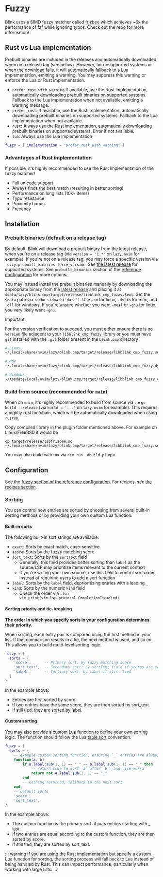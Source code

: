 # Fuzzy

Blink uses a SIMD fuzzy matcher called [frizbee](https://github.com/saghen/frizbee) which achieves ~6x the performance of fzf while ignoring typos. Check out the repo for more information!

## Rust vs Lua implementation

Prebuilt binaries are included in the releases and automatically downloaded when on a release tag (see below). However, for unsupported systems or when the download fails, it will automatically fallback to a Lua implementation, emitting a warning. You may suppress this warning or enforce the Lua or Rust implementation.

- `prefer_rust_with_warning` If available, use the Rust implementation, automatically downloading prebuilt binaries on supported systems. Fallback to the Lua implementation when not available, emitting a warning message.
- `prefer_rust`: If available, use the Rust implementation, automatically downloading prebuilt binaries on supported systems. Fallback to the Lua implementation when not available.
- `rust`: Always use the Rust implementation, automatically downloading prebuilt binaries on supported systems. Error if not available.
- `lua`: Always use the Lua implementation

```lua
fuzzy = { implementation = "prefer_rust_with_warning" }
```

### Advantages of Rust implementation

If possible, it's highly recommended to use the Rust implementation of the fuzzy matcher!

- Full unicode support
- Always finds the best match (resulting in better sorting)
- Performance on long lists (10k+ items)
- Typo resistance
- Proximity bonus
- Frecency

## Installation

### Prebuilt binaries (default on a release tag)

By default, Blink will download a prebuilt binary from the latest release, when you're on a release tag (via `version = '1.*'` on `lazy.nvim` for example). If you're not on a release tag, you may force a specific version via `fuzzy.prebuilt_binaries.force_version`. See [the latest release](https://github.com/saghen/blink.cmp/releases/latest) for supported systems. See `prebuilt_binaries` section of the [reference configuration](./reference.md#fuzzy) for more options.

You may instead install the prebuilt binaries manually by downloading the appropriate binary from the [latest release](https://github.com/saghen/blink.cmp/releases/latest) and placing it at `$data/lazy/blink.cmp/target/release/libblink_cmp_fuzzy.$ext`. Get the `$data` path via `:echo stdpath('data')`. Use `.so` for linux, `.dylib` for mac, and `.dll` for windows. If you're unsure whether you want `-musl` or `-gnu` for linux, you very likely want `-gnu`.

> [!IMPORTANT]
> For the version verification to succeed, you must either ensure there is no `version` file adjacent to your `libblink_cmp_fuzzy` library or you must have `git` installed with the `.git` folder present in the `blink.cmp` directory

```sh
# Linux
~/.local/share/nvim/lazy/blink.cmp/target/release/libblink_cmp_fuzzy.so

# Mac
~/.local/share/nvim/lazy/blink.cmp/target/release/libblink_cmp_fuzzy.dylib

# Windows
~/Appdata/Local/nvim/lazy/blink.cmp/target/release/libblink_cmp_fuzzy.dll
```

### Build from source (recommended for `main`)

When on `main`, it's highly recommended to build from source via `cargo build --release` (via `build = '...'` on `lazy.nvim` for example). This requires a nightly rust toolchain, which will be automatically downloaded when using `rustup`.

Copy compiled library in the plugin folder mentioned above. For example on Linux/FreeBSD it would be

```
cp target/release/libfrizbee.so  ~/.local/share/nvim/lazy/blink.cmp/target/release/libblink_cmp_fuzzy.so
```

You may also build with nix via `nix run .#build-plugin`.

## Configuration

See the [fuzzy section of the reference configuration](./reference.md#fuzzy). For recipes, see [the recipes section](../recipes.md#fuzzy-sorting-filtering).

### Sorting

You can control how entries are sorted by choosing from several built-in sorting methods or by providing your own custom Lua function.

#### Built-in sorts

The following built-in sort strings are available:

- `exact`: Sorts by exact match, case-sensitive
- `score`: Sorts by the fuzzy matching score
- `sort_text`: Sorts by the `sortText` field
  - Generally, this field provides better sorting than `label` as the source/LSP may prioritize items relevant to the current context
  - If you're writing your own source, use this field to control sort order, instead of requiring users to add a sort function
- `label`: Sorts by the `label` field, deprioritizing entries with a leading `_`
- `kind`: Sorts by the numeric `kind` field
  - Check the order via `:lua vim.print(vim.lsp.protocol.CompletionItemKind)`

#### Sorting priority and tie-breaking

**The order in which you specify sorts in your configuration determines their priority.**

When sorting, each entry pair is compared using the first method in your list. If that comparison results in a tie, the next method is used, and so on. This allows you to build multi-level sorting logic.

```lua
fuzzy = {
  sorts = {
    'score',      -- Primary sort: by fuzzy matching score
    'sort_text',  -- Secondary sort: by sortText field if scores are equal
    'label',      -- Tertiary sort: by label if still tied
  }
}
```

In the example above:

- Entries are first sorted by score.
- If two entries have the same score, they are then sorted by sort_text.
- If still tied, they are sorted by label.

#### Custom sorting

You may also provide a custom Lua function to define your own sorting logic. The function should follow the Lua [table.sort](https://www.lua.org/manual/5.1/manual.html#pdf-table.sort) convention.

```lua
fuzzy = {
  sorts = {
    -- example custom sorting function, ensuring `_` entries are always last (untested, YMMV)
    function(a, b)
        if a.label:sub(1, 1) == "_" ~= a.label:sub(1, 1) == "_" then
            -- return true to sort `a` after `b`, and vice versa
            return not a.label:sub(1, 1) == "_"
        end
        -- nothing returned, fallback to the next sort
    end,
    -- default sorts
    'score',
    'sort_text',
}
```

In the example above:

- The custom function is the primary sort: it puts entries starting with _ last.
- If two entries are equal according to the custom function, they are then sorted by score.
- If still tied, they are sorted by sort_text.

::: warning
If you are using the Rust implementation but specify a custom Lua function for sorting, the sorting process will fall back to Lua instead of being handled by Rust. This can impact performance, particularly when working with large lists.
:::
